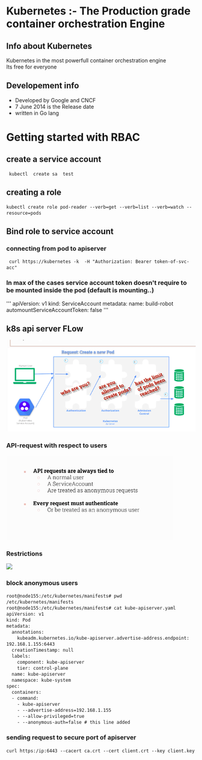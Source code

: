 # Kubernetes :- The Production grade container orchestration  Engine 
## Info about Kubernetes
Kubernetes in the most powerfull container orchestration engine <br/>
Its free for everyone <br/>
## Developement  info 
<ul>
	<li> Developed by Google and CNCF  </li>
	<li> 7 June 2014 is the Release date  </li>
	<li> written in Go lang  </li>
	
</ul>


# Getting started with RBAC 

## create a service account 

```
 kubectl  create sa  test
```

## creating a role 

```
kubectl create role pod-reader --verb=get --verb=list --verb=watch --resource=pods

```

## Bind role to service account 


### connecting from pod to apiserver
```
 curl https://kubernetes -k  -H "Authorization: Bearer token-of-svc-acc"
```

### In max of the cases service account token doesn't require to be mounted inside the pod (default is mounting..)

'''
apiVersion: v1
kind: ServiceAccount
metadata:
  name: build-robot
automountServiceAccountToken: false
'''

## k8s api server FLow 

<img src="apiworkflow.png">

### API-request with respect to users

<img src="users.png">

### Restrictions

<img src="restriction.png">

### block anonymous users 

```
root@node155:/etc/kubernetes/manifests# pwd
/etc/kubernetes/manifests
root@node155:/etc/kubernetes/manifests# cat kube-apiserver.yaml 
apiVersion: v1
kind: Pod
metadata:
  annotations:
    kubeadm.kubernetes.io/kube-apiserver.advertise-address.endpoint: 192.168.1.155:6443
  creationTimestamp: null
  labels:
    component: kube-apiserver
    tier: control-plane
  name: kube-apiserver
  namespace: kube-system
spec:
  containers:
  - command:
    - kube-apiserver
    - --advertise-address=192.168.1.155
    - --allow-privileged=true
    - --anonymous-auth=false # this line added 
```

### sending request to secure port of apiserver

```
curl https:/ip:6443 --cacert ca.crt --cert client.crt --key client.key 
```


